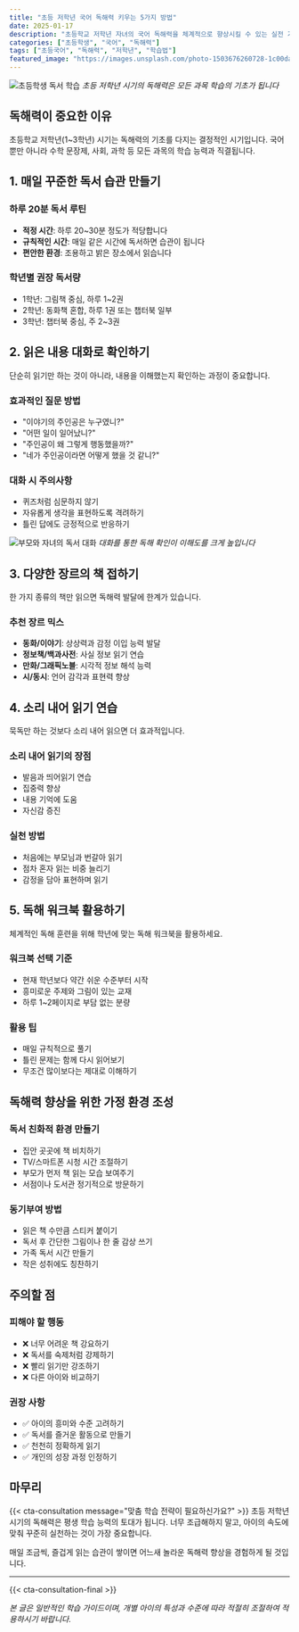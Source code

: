 ```yaml
---
title: "초등 저학년 국어 독해력 키우는 5가지 방법"
date: 2025-01-17
description: "초등학교 저학년 자녀의 국어 독해력을 체계적으로 향상시킬 수 있는 실전 가이드입니다. 가정에서 쉽게 실천할 수 있는 방법들을 소개합니다."
categories: ["초등학생", "국어", "독해력"]
tags: ["초등국어", "독해력", "저학년", "학습법"]
featured_image: "https://images.unsplash.com/photo-1503676260728-1c00da094a0b?w=1200&h=630&fit=crop"
---
```


![초등학생 독서 학습](https://images.unsplash.com/photo-1503676260728-1c00da094a0b?w=800&h=400&fit=crop)
*초등 저학년 시기의 독해력은 모든 과목 학습의 기초가 됩니다*

## 독해력이 중요한 이유

초등학교 저학년(1~3학년) 시기는 독해력의 기초를 다지는 결정적인 시기입니다. 국어뿐만 아니라 수학 문장제, 사회, 과학 등 모든 과목의 학습 능력과 직결됩니다.

## 1. 매일 꾸준한 독서 습관 만들기

### 하루 20분 독서 루틴
- **적정 시간**: 하루 20~30분 정도가 적당합니다
- **규칙적인 시간**: 매일 같은 시간에 독서하면 습관이 됩니다
- **편안한 환경**: 조용하고 밝은 장소에서 읽습니다

### 학년별 권장 독서량
- 1학년: 그림책 중심, 하루 1~2권
- 2학년: 동화책 혼합, 하루 1권 또는 챕터북 일부
- 3학년: 챕터북 중심, 주 2~3권

## 2. 읽은 내용 대화로 확인하기

단순히 읽기만 하는 것이 아니라, 내용을 이해했는지 확인하는 과정이 중요합니다.

### 효과적인 질문 방법
- "이야기의 주인공은 누구였니?"
- "어떤 일이 일어났니?"
- "주인공이 왜 그렇게 행동했을까?"
- "네가 주인공이라면 어떻게 했을 것 같니?"

### 대화 시 주의사항
- 퀴즈처럼 심문하지 않기
- 자유롭게 생각을 표현하도록 격려하기
- 틀린 답에도 긍정적으로 반응하기

![부모와 자녀의 독서 대화](https://images.unsplash.com/photo-1516627145497-ae6968895b74?w=800&h=400&fit=crop)
*대화를 통한 독해 확인이 이해도를 크게 높입니다*

## 3. 다양한 장르의 책 접하기

한 가지 종류의 책만 읽으면 독해력 발달에 한계가 있습니다.

### 추천 장르 믹스
- **동화/이야기**: 상상력과 감정 이입 능력 발달
- **정보책/백과사전**: 사실 정보 읽기 연습
- **만화/그래픽노블**: 시각적 정보 해석 능력
- **시/동시**: 언어 감각과 표현력 향상

## 4. 소리 내어 읽기 연습

묵독만 하는 것보다 소리 내어 읽으면 더 효과적입니다.

### 소리 내어 읽기의 장점
- 발음과 띄어읽기 연습
- 집중력 향상
- 내용 기억에 도움
- 자신감 증진

### 실천 방법
- 처음에는 부모님과 번갈아 읽기
- 점차 혼자 읽는 비중 늘리기
- 감정을 담아 표현하며 읽기

## 5. 독해 워크북 활용하기

체계적인 독해 훈련을 위해 학년에 맞는 독해 워크북을 활용하세요.

### 워크북 선택 기준
- 현재 학년보다 약간 쉬운 수준부터 시작
- 흥미로운 주제와 그림이 있는 교재
- 하루 1~2페이지로 부담 없는 분량

### 활용 팁
- 매일 규칙적으로 풀기
- 틀린 문제는 함께 다시 읽어보기
- 무조건 많이보다는 제대로 이해하기

## 독해력 향상을 위한 가정 환경 조성

### 독서 친화적 환경 만들기
- 집안 곳곳에 책 비치하기
- TV/스마트폰 시청 시간 조절하기
- 부모가 먼저 책 읽는 모습 보여주기
- 서점이나 도서관 정기적으로 방문하기

### 동기부여 방법
- 읽은 책 수만큼 스티커 붙이기
- 독서 후 간단한 그림이나 한 줄 감상 쓰기
- 가족 독서 시간 만들기
- 작은 성취에도 칭찬하기

## 주의할 점

### 피해야 할 행동
- ❌ 너무 어려운 책 강요하기
- ❌ 독서를 숙제처럼 강제하기
- ❌ 빨리 읽기만 강조하기
- ❌ 다른 아이와 비교하기

### 권장 사항
- ✅ 아이의 흥미와 수준 고려하기
- ✅ 독서를 즐거운 활동으로 만들기
- ✅ 천천히 정확하게 읽기
- ✅ 개인의 성장 과정 인정하기

## 마무리

{{< cta-consultation message="맞춤 학습 전략이 필요하신가요?" >}}
초등 저학년 시기의 독해력은 평생 학습 능력의 토대가 됩니다. 너무 조급해하지 말고, 아이의 속도에 맞춰 꾸준히 실천하는 것이 가장 중요합니다.

매일 조금씩, 즐겁게 읽는 습관이 쌓이면 어느새 놀라운 독해력 향상을 경험하게 될 것입니다.

---
{{< cta-consultation-final >}}

*본 글은 일반적인 학습 가이드이며, 개별 아이의 특성과 수준에 따라 적절히 조절하여 적용하시기 바랍니다.*
